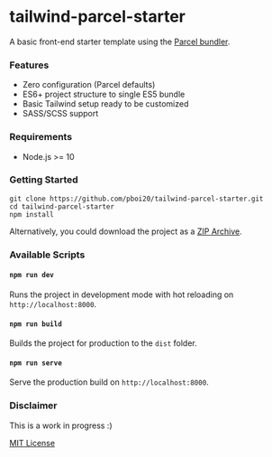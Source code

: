 # tailwind-parcel-starter


A basic front-end starter template using the [Parcel bundler](https://github.com/parcel-bundler/parcel/).


### Features

- Zero configuration (Parcel defaults)
- ES6+ project structure to single ES5 bundle
- Basic Tailwind setup ready to be customized
- SASS/SCSS support


### Requirements

- Node.js >= 10


### Getting Started

```
git clone https://github.com/pboi20/tailwind-parcel-starter.git
cd tailwind-parcel-starter
npm install
```

Alternatively, you could download the project as a [ZIP Archive](https://github.com/pboi20/tailwind-parcel-starter/archive/master.zip).


### Available Scripts

#### `npm run dev`

Runs the project in development mode with hot reloading on `http://localhost:8000`.

#### `npm run build`

Builds the project for production to the `dist` folder.

#### `npm run serve`

Serve the production build on `http://localhost:8000`.


### Disclaimer

This is a work in progress :)

[MIT License](https://github.com/pboi20/tailwind-parcel-starter/blob/master/LICENSE)
